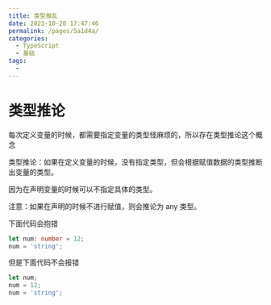 ```yaml
---
title: 类型推乱
date: 2023-10-20 17:47:46
permalink: /pages/5a1d4a/
categories:
  - TypeScript
  - 基础
tags:
  -
---
```


# 类型推论

每次定义变量的时候，都需要指定变量的类型怪麻烦的，所以存在类型推论这个概念

类型推论：如果在定义变量的时候，没有指定类型，但会根据赋值数据的类型推断出变量的类型。

因为在声明变量的时候可以不指定具体的类型。

注意：如果在声明的时候不进行赋值，则会推论为 any 类型。

下面代码会抱错

```ts
let num: number = 12;
num = 'string';
```

但是下面代码不会报错

```ts
let num;
num = 12;
num = 'string';
```
